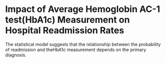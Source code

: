 # Impact of Average Hemoglobin AC-1 test(HbA1c) Measurement on Hospital Readmission Rates
 The statistical model suggests that the relationship between the probability of readmission and theHbA1c measurement depends on the primary diagnosis. 
